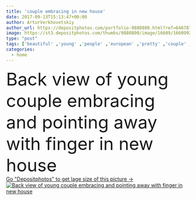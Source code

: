```yaml
---
title: 'couple embracing in new house'
date: 2017-09-13T15:13:47+00:00
author: ArturVerkhovetskiy
author_url: https://depositphotos.com/portfolio-9880800.html?ref=64678756
image: https://st3.depositphotos.com/thumbs/9880800/image/16609/166099220/api_thumb_450.jpg?forcejpeg=true
type: "post"
tags: ['beautiful' ,'young' ,'people' ,'european' ,'pretty' ,'couple' ,'together' ,'togetherness' ,'indoors' ,'property' ,'attractive' ,'apartment' ,'handsome' ,'embrace' ,'closeness' ,'hug' ,'relationship' ,'backlit' ,'boyfriend' ,'girlfriend' ,'relocation' ,'relocating' ,'copy space' ,'rear view' ,'real estate' ,'new home' ,'Back view' ,'new house' ,'moving house' ,'moving in' ,'Cardboard Boxes' ,'caucasian woman' ,'pointing with finger' ,'Caucasian Man' ,'pointing away' ]
categories: 
  - home
---
```

<div aling="center">
            <font size="60"> Back view of young couple embracing and pointing away with finger in new house</font>   
</div>
<div>
    <a href='https://depositphotos.com/166099220/stock-photo-couple-embracing-in-new-house.html?ref=64678756' target=_blank > Go "Depositphotos" to get lage size of this picture ->
        <img href='https://depositphotos.com/166099220/stock-photo-couple-embracing-in-new-house.html?ref=64678756' src='https://st3.depositphotos.com/9880800/16609/i/950/depositphotos_166099220-stock-photo-couple-embracing-in-new-house.jpg?forcejpeg=true' alt='Back view of young couple embracing and pointing away with finger in new house' >
    </a>
</div>
